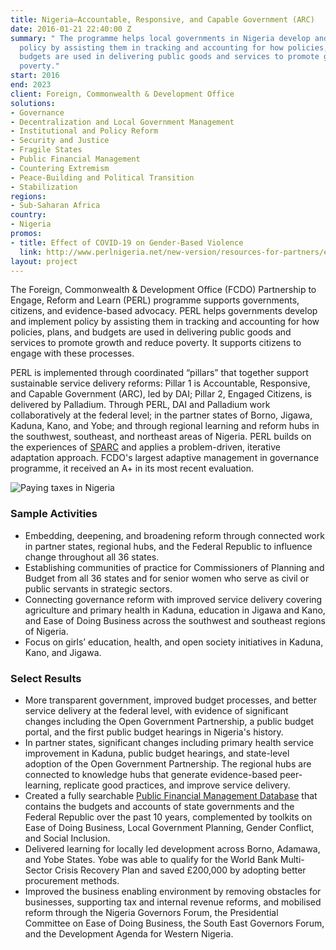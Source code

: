 ```yaml
---
title: Nigeria—Accountable, Responsive, and Capable Government (ARC)
date: 2016-01-21 22:40:00 Z
summary: " The programme helps local governments in Nigeria develop and implement
  policy by assisting them in tracking and accounting for how policies, plans, and
  budgets are used in delivering public goods and services to promote growth and reduce
  poverty."
start: 2016
end: 2023
client: Foreign, Commonwealth & Development Office
solutions:
- Governance
- Decentralization and Local Government Management
- Institutional and Policy Reform
- Security and Justice
- Fragile States
- Public Financial Management
- Countering Extremism
- Peace-Building and Political Transition
- Stabilization
regions:
- Sub-Saharan Africa
country:
- Nigeria
promos:
- title: Effect of COVID-19 on Gender-Based Violence
  link: http://www.perlnigeria.net/new-version/resources-for-partners/effect-of-covid-19-on-gender-based-violence
layout: project
---
```


The Foreign, Commonwealth & Development Office (FCDO) Partnership to Engage, Reform and Learn (PERL) programme supports governments, citizens, and evidence-based advocacy. PERL helps governments develop and implement policy by assisting them in tracking and accounting for how policies, plans, and budgets are used in delivering public goods and services to promote growth and reduce poverty. It supports citizens to engage with these processes.

PERL is implemented through coordinated “pillars” that together support sustainable service delivery reforms: Pillar 1 is Accountable, Responsive, and Capable Government (ARC), led by DAI; Pillar 2, Engaged Citizens, is delivered by Palladium. Through PERL, DAI and Palladium work collaboratively at the federal level; in the partner states of Borno, Jigawa, Kaduna, Kano, and Yobe; and through regional learning and reform hubs in the southwest, southeast, and northeast areas of Nigeria. PERL builds on the experiences of [SPARC](https://www.dai.com/our-work/projects/nigeria-state-partnership-for-accountability-responsiveness-and-capability) and applies a problem-driven, iterative adaptation approach. FCDO's largest adaptive management in governance programme, it received an A+ in its most recent evaluation.

![Paying taxes in Nigeria](/uploads/SPARCtax.jpg)

### Sample Activities

* Embedding, deepening, and broadening reform through connected work in partner states, regional hubs, and the Federal Republic to influence change throughout all 36 states.
* Establishing communities of practice for Commissioners of Planning and Budget from all 36 states and for senior women who serve as civil or public servants in strategic sectors.
* Connecting governance reform with improved service delivery covering agriculture and primary health in Kaduna, education in Jigawa and Kano, and Ease of Doing Business across the southwest and southeast regions of Nigeria.
* Focus on girls’ education, health, and open society initiatives in Kaduna, Kano, and Jigawa.

### Select Results

* More transparent government, improved budget processes, and better service delivery at the federal level, with evidence of significant changes including the Open Government Partnership, a public budget portal, and the first public budget hearings in Nigeria's history. 
* In partner states, significant changes including primary health service improvement in Kaduna, public budget hearings, and state-level adoption of the Open Government Partnership. The regional hubs are connected to knowledge hubs that generate evidence-based peer-learning, replicate good practices, and improve service delivery.
* Created a fully searchable [Public Financial Management Database](http://www.perlnigeria.net/new-version/resources-for-partners/perl-arc-public-financial-management-(pfm)-database) that contains the budgets and accounts of state governments and the Federal Republic over the past 10 years, complemented by toolkits on Ease of Doing Business, Local Government Planning, Gender Conflict, and Social Inclusion. 
* Delivered learning for locally led development across Borno, Adamawa, and Yobe States. Yobe was able to qualify for the World Bank Multi-Sector Crisis Recovery Plan and saved £200,000 by adopting better procurement methods. 
* Improved the business enabling environment by removing obstacles for businesses, supporting tax and internal revenue reforms, and mobilised reform through the Nigeria Governors Forum, the Presidential Committee on Ease of Doing Business, the South East Governors Forum, and the Development Agenda for Western Nigeria. 
